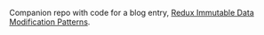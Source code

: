 Companion repo with code for a blog entry, [Redux Immutable Data Modification Patterns](https://medium.com/p/614ff394da7f/edit).
